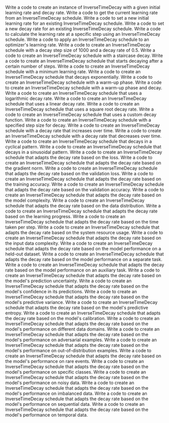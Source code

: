 Write a code to create an instance of InverseTimeDecay with a given initial learning rate and decay rate.
Write a code to get the current learning rate from an InverseTimeDecay schedule.
Write a code to set a new initial learning rate for an existing InverseTimeDecay schedule.
Write a code to set a new decay rate for an existing InverseTimeDecay schedule.
Write a code to calculate the learning rate at a specific step using an InverseTimeDecay schedule.
Write a code to apply an InverseTimeDecay schedule to an optimizer's learning rate.
Write a code to create an InverseTimeDecay schedule with a decay step size of 1000 and a decay rate of 0.5.
Write a code to create an InverseTimeDecay schedule with a staircase decay.
Write a code to create an InverseTimeDecay schedule that starts decaying after a certain number of steps.
Write a code to create an InverseTimeDecay schedule with a minimum learning rate.
Write a code to create an InverseTimeDecay schedule that decays exponentially.
Write a code to create an InverseTimeDecay schedule with a warm-up phase.
Write a code to create an InverseTimeDecay schedule with a warm-up phase and decay.
Write a code to create an InverseTimeDecay schedule that uses a logarithmic decay rate.
Write a code to create an InverseTimeDecay schedule that uses a linear decay rate.
Write a code to create an InverseTimeDecay schedule that uses a square root decay rate.
Write a code to create an InverseTimeDecay schedule that uses a custom decay function.
Write a code to create an InverseTimeDecay schedule with a specified step size for decay.
Write a code to create an InverseTimeDecay schedule with a decay rate that increases over time.
Write a code to create an InverseTimeDecay schedule with a decay rate that decreases over time.
Write a code to create an InverseTimeDecay schedule that decays in a cyclical pattern.
Write a code to create an InverseTimeDecay schedule that decays in a sinusoidal pattern.
Write a code to create an InverseTimeDecay schedule that adapts the decay rate based on the loss.
Write a code to create an InverseTimeDecay schedule that adapts the decay rate based on the gradient norm.
Write a code to create an InverseTimeDecay schedule that adapts the decay rate based on the validation loss.
Write a code to create an InverseTimeDecay schedule that adapts the decay rate based on the training accuracy.
Write a code to create an InverseTimeDecay schedule that adapts the decay rate based on the validation accuracy.
Write a code to create an InverseTimeDecay schedule that adapts the decay rate based on the model complexity.
Write a code to create an InverseTimeDecay schedule that adapts the decay rate based on the data distribution.
Write a code to create an InverseTimeDecay schedule that adapts the decay rate based on the learning progress.
Write a code to create an InverseTimeDecay schedule that adapts the decay rate based on the time taken per step.
Write a code to create an InverseTimeDecay schedule that adapts the decay rate based on the system resource usage.
Write a code to create an InverseTimeDecay schedule that adapts the decay rate based on the input data complexity.
Write a code to create an InverseTimeDecay schedule that adapts the decay rate based on the model performance on a held-out dataset.
Write a code to create an InverseTimeDecay schedule that adapts the decay rate based on the model performance on a separate task.
Write a code to create an InverseTimeDecay schedule that adapts the decay rate based on the model performance on an auxiliary task.
Write a code to create an InverseTimeDecay schedule that adapts the decay rate based on the model's prediction uncertainty.
Write a code to create an InverseTimeDecay schedule that adapts the decay rate based on the model's confidence in its predictions.
Write a code to create an InverseTimeDecay schedule that adapts the decay rate based on the model's predictive variance.
Write a code to create an InverseTimeDecay schedule that adapts the decay rate based on the model's predictive entropy.
Write a code to create an InverseTimeDecay schedule that adapts the decay rate based on the model's calibration.
Write a code to create an InverseTimeDecay schedule that adapts the decay rate based on the model's performance on different data domains.
Write a code to create an InverseTimeDecay schedule that adapts the decay rate based on the model's performance on adversarial examples.
Write a code to create an InverseTimeDecay schedule that adapts the decay rate based on the model's performance on out-of-distribution examples.
Write a code to create an InverseTimeDecay schedule that adapts the decay rate based on the model's performance on rare events.
Write a code to create an InverseTimeDecay schedule that adapts the decay rate based on the model's performance on specific classes.
Write a code to create an InverseTimeDecay schedule that adapts the decay rate based on the model's performance on noisy data.
Write a code to create an InverseTimeDecay schedule that adapts the decay rate based on the model's performance on imbalanced data.
Write a code to create an InverseTimeDecay schedule that adapts the decay rate based on the model's performance on sequential data.
Write a code to create an InverseTimeDecay schedule that adapts the decay rate based on the model's performance on temporal data.